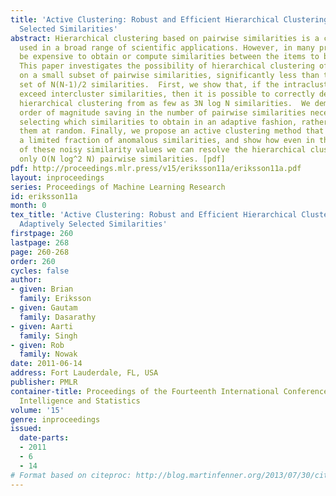 ```yaml
---
title: 'Active Clustering: Robust and Efficient Hierarchical Clustering using Adaptively
  Selected Similarities'
abstract: Hierarchical clustering based on pairwise similarities is a common tool
  used in a broad range of scientific applications. However, in many problems it may
  be expensive to obtain or compute similarities between the items to be clustered.
  This paper investigates the possibility of hierarchical clustering of N items based
  on a small subset of pairwise similarities, significantly less than the complete
  set of N(N-1)/2 similarities.  First, we show that, if the intracluster similarities
  exceed intercluster similarities, then it is possible to correctly determine the
  hierarchical clustering from as few as 3N log N similarities.  We demonstrate this
  order of magnitude saving in the number of pairwise similarities necessitates sequentially
  selecting which similarities to obtain in an adaptive fashion, rather than picking
  them at random. Finally, we propose an active clustering method that is robust to
  a limited fraction of anomalous similarities, and show how even in the presence
  of these noisy similarity values we can resolve the hierarchical clustering using
  only O(N log^2 N) pairwise similarities. [pdf]
pdf: http://proceedings.mlr.press/v15/eriksson11a/eriksson11a.pdf
layout: inproceedings
series: Proceedings of Machine Learning Research
id: eriksson11a
month: 0
tex_title: 'Active Clustering: Robust and Efficient Hierarchical Clustering using
  Adaptively Selected Similarities'
firstpage: 260
lastpage: 268
page: 260-268
order: 260
cycles: false
author:
- given: Brian
  family: Eriksson
- given: Gautam
  family: Dasarathy
- given: Aarti
  family: Singh
- given: Rob
  family: Nowak
date: 2011-06-14
address: Fort Lauderdale, FL, USA
publisher: PMLR
container-title: Proceedings of the Fourteenth International Conference on Artificial
  Intelligence and Statistics
volume: '15'
genre: inproceedings
issued:
  date-parts:
  - 2011
  - 6
  - 14
# Format based on citeproc: http://blog.martinfenner.org/2013/07/30/citeproc-yaml-for-bibliographies/
---
```

